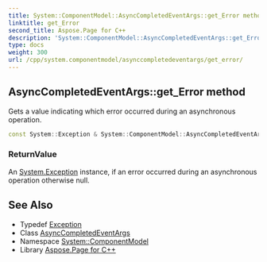 ```yaml
---
title: System::ComponentModel::AsyncCompletedEventArgs::get_Error method
linktitle: get_Error
second_title: Aspose.Page for C++
description: 'System::ComponentModel::AsyncCompletedEventArgs::get_Error method. Gets a value indicating which error occurred during an asynchronous operation in C++.'
type: docs
weight: 300
url: /cpp/system.componentmodel/asynccompletedeventargs/get_error/
---
```

## AsyncCompletedEventArgs::get_Error method


Gets a value indicating which error occurred during an asynchronous operation.

```cpp
const System::Exception & System::ComponentModel::AsyncCompletedEventArgs::get_Error() const
```


### ReturnValue

An [System.Exception](../../../system/exception/) instance, if an error occurred during an asynchronous operation otherwise null.

## See Also

* Typedef [Exception](../../../system/exception/)
* Class [AsyncCompletedEventArgs](../)
* Namespace [System::ComponentModel](../../)
* Library [Aspose.Page for C++](../../../)
